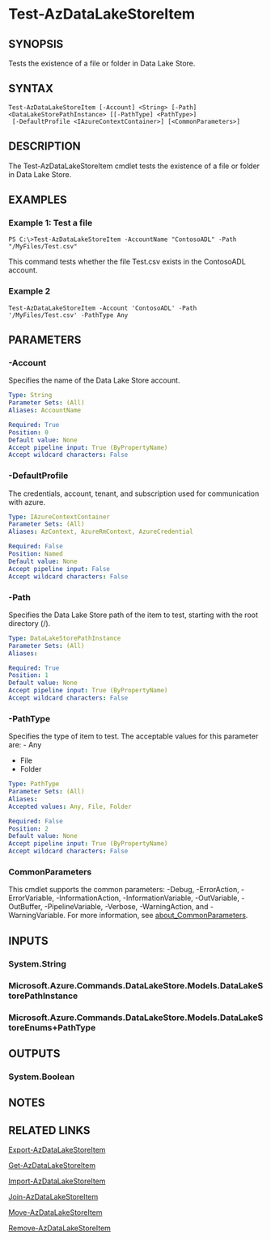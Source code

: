 ﻿---
external help file: Microsoft.Azure.PowerShell.Cmdlets.DataLakeStore.dll-Help.xml
Module Name: Az.DataLakeStore
online version: https://docs.microsoft.com/en-us/powershell/module/az.datalakestore/test-azdatalakestoreitem
schema: 2.0.0
---

# Test-AzDataLakeStoreItem

## SYNOPSIS
Tests the existence of a file or folder in Data Lake Store.

## SYNTAX

```
Test-AzDataLakeStoreItem [-Account] <String> [-Path] <DataLakeStorePathInstance> [[-PathType] <PathType>]
 [-DefaultProfile <IAzureContextContainer>] [<CommonParameters>]
```

## DESCRIPTION
The Test-AzDataLakeStoreItem cmdlet tests the existence of a file or folder in Data Lake Store.

## EXAMPLES

### Example 1: Test a file
```
PS C:\>Test-AzDataLakeStoreItem -AccountName "ContosoADL" -Path "/MyFiles/Test.csv"
```

This command tests whether the file Test.csv exists in the ContosoADL account.

### Example 2
```
Test-AzDataLakeStoreItem -Account 'ContosoADL' -Path '/MyFiles/Test.csv' -PathType Any
```

## PARAMETERS

### -Account
Specifies the name of the Data Lake Store account.

```yaml
Type: String
Parameter Sets: (All)
Aliases: AccountName

Required: True
Position: 0
Default value: None
Accept pipeline input: True (ByPropertyName)
Accept wildcard characters: False
```

### -DefaultProfile
The credentials, account, tenant, and subscription used for communication with azure.

```yaml
Type: IAzureContextContainer
Parameter Sets: (All)
Aliases: AzContext, AzureRmContext, AzureCredential

Required: False
Position: Named
Default value: None
Accept pipeline input: False
Accept wildcard characters: False
```

### -Path
Specifies the Data Lake Store path of the item to test, starting with the root directory (/).

```yaml
Type: DataLakeStorePathInstance
Parameter Sets: (All)
Aliases:

Required: True
Position: 1
Default value: None
Accept pipeline input: True (ByPropertyName)
Accept wildcard characters: False
```

### -PathType
Specifies the type of item to test.
The acceptable values for this parameter are: - Any

- File
- Folder

```yaml
Type: PathType
Parameter Sets: (All)
Aliases:
Accepted values: Any, File, Folder

Required: False
Position: 2
Default value: None
Accept pipeline input: True (ByPropertyName)
Accept wildcard characters: False
```

### CommonParameters
This cmdlet supports the common parameters: -Debug, -ErrorAction, -ErrorVariable, -InformationAction, -InformationVariable, -OutVariable, -OutBuffer, -PipelineVariable, -Verbose, -WarningAction, and -WarningVariable. For more information, see [about_CommonParameters](http://go.microsoft.com/fwlink/?LinkID=113216).

## INPUTS

### System.String
### Microsoft.Azure.Commands.DataLakeStore.Models.DataLakeStorePathInstance
### Microsoft.Azure.Commands.DataLakeStore.Models.DataLakeStoreEnums+PathType
## OUTPUTS

### System.Boolean
## NOTES

## RELATED LINKS

[Export-AzDataLakeStoreItem]()

[Get-AzDataLakeStoreItem]()

[Import-AzDataLakeStoreItem]()

[Join-AzDataLakeStoreItem]()

[Move-AzDataLakeStoreItem]()

[Remove-AzDataLakeStoreItem]()

